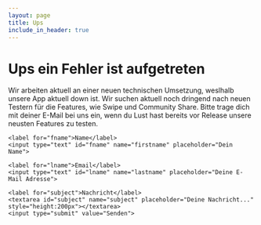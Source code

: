```yaml
---
layout: page
title: Ups
include_in_header: true
---
```



# Ups ein Fehler ist aufgetreten
Wir arbeiten aktuell an einer neuen technischen Umsetzung, weslhalb unsere App aktuell down ist. Wir suchen aktuell noch dringend nach neuen Testern für die Features, wie Swipe und Community Share. Bitte trage dich mit deiner E-Mail bei uns ein, wenn du Lust hast bereits vor Release unsere neusten Features zu testen. 
<br>


<div class="container">
  <form action="/action_page.php">

    <label for="fname">Name</label>
    <input type="text" id="fname" name="firstname" placeholder="Dein Name">
    
    <label for="lname">Email</label>
    <input type="text" id="lname" name="lastname" placeholder="Deine E-Mail Adresse">
    
    <label for="subject">Nachricht</label>
    <textarea id="subject" name="subject" placeholder="Deine Nachricht..." style="height:200px"></textarea>
    <input type="submit" value="Senden">
 </form>
</div>





